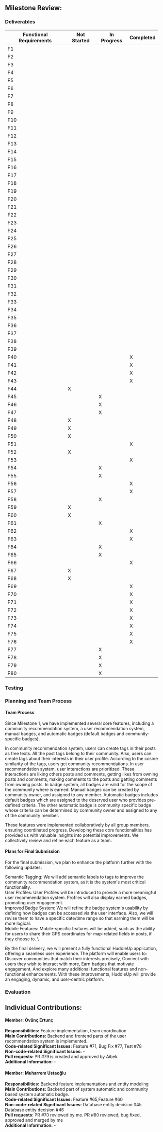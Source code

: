 ## Milestone Review: 

### Deliverables
| Functional Requirements | Not Started | In Progress | Completed |
|--------------------------|-------------|-------------|-----------|
| F1                       |             |             |           |
| F2                       |             |             |           |
| F3                       |             |             |           |
| F4                       |             |             |           |
| F5                       |             |             |           |
| F6                       |             |             |           |
| F7                       |             |             |           |
| F8                       |             |             |           |
| F9                       |             |             |           |
| F10                      |             |             |           |
| F11                      |             |             |           |
| F12                      |             |             |           |
| F13                      |             |             |           |
| F14                      |             |             |           |
| F15                      |             |             |           |
| F16                      |             |             |           |
| F17                      |             |             |           |
| F18                      |             |             |           |
| F19                      |             |             |           |
| F20                      |             |             |           |
| F21                      |             |             |           |
| F22                      |             |             |           |
| F23                      |             |             |           |
| F24                      |             |             |           |
| F25                      |             |             |           |
| F26                      |             |             |           |
| F27                      |             |             |           |
| F28                      |             |             |           |
| F29                      |             |             |           |
| F30                      |             |             |           |
| F31                      |             |             |           |
| F32                      |             |             |           |
| F33                      |             |             |           |
| F34                      |             |             |           |
| F35                      |             |             |           |
| F36                      |             |             |           |
| F37                      |             |             |           |
| F38                      |             |             |           |
| F39                      |             |             |           |
| F40                      |             |             |    X       |
| F41                      |             |             |    X       |
| F42                      |             |             |    X       |
| F43                      |             |             |    X       |
| F44                      |      X       |             |           |
| F45                      |             |       X      |           |
| F46                      |             |      X       |           |
| F47                      |             |      X       |           |
| F48                      |      X       |             |           |
| F49                      |      X       |             |           |
| F50                      |      X       |             |           |
| F51                      |             |             |     X      |
| F52                      |       X      |             |           |
| F53                      |             |             |      X     |
| F54                      |             |     X        |           |
| F55                      |             |     X        |           |
| F56                      |             |             |     X      |
| F57                      |             |             |     X      |
| F58                      |             |      X       |           |
| F59                      |    X         |             |           |
| F60                      |    X        |             |           |
| F61                      |             |      X       |           |
| F62                      |             |             |     X      |
| F63                      |             |             |     X      |
| F64                      |             |     X        |           |
| F65                      |             |     X        |           |
| F66                      |             |             |     X      |
| F67                      |      X       |             |           |
| F68                      |      X       |             |           |
| F69                      |             |             |      X     |
| F70                      |             |             |      X     |
| F71                      |             |             |      X     |
| F72                      |             |             |      X     |
| F73                      |             |             |      X     |
| F74                      |             |             |      X     |
| F75                      |             |             |      X     |
| F76                      |             |             |      X     |
| F77                      |             |    X         |           |
| F78                      |             |    X         |           |
| F79                      |             |    X        |           |
| F80                      |             |    X         |           |
### Testing

### Planning and Team Process

#### Team Process
Since Milestone 1, we have implemented several core features, including a community recommendation system, a user recommendation system, manual badges, and automatic badges (default badges and community-specific badges).

In community recommendation system, users can create tags in their posts as free texts. All the post tags belong to their community. Also, users can create tags about their interests in their user profile. According to the cosine similarity of the tags, users get community recommendations. 
In user recommendation system, user interactions are prioritized. These interactions are liking others posts and comments, getting likes from owning posts and comments, making comments to the posts and getting comments from owning posts.
In badge system, all badges are valid for the scope of the community where is earned. Manual badges can be created by community owner, and assigned to any member. Automatic badges includes default badges which are assigned to the deserved user who provides pre-defined criteria. The other automatic badge is community specific badge whose criteria can be determined by community owner and assigned to any of the community member.

These features were implemented collaboratively by all group members, ensuring coordinated progress. Developing these core functionalities has provided us with valuable insights into potential improvements. We collectively review and refine each feature as a team.

#### Plans for Final Submission
For the final submission, we plan to enhance the platform further with the following updates:

Semantic Tagging: We will add semantic labels to tags to improve the community recommendation system, as it is the system's most critical functionality. \
User Profiles: User Profiles will be introduced to provide a more meaningful user recommendation system. Profiles will also display earned badges, promoting user engagement. \
Improved Badge System: We will refine the badge system's usability by defining how badges can be accessed via the user interface. Also, we will revise them to have a specific date/time range so that earning them will be more logical. \
Mobile Features: Mobile-specific features will be added, such as the ability for users to share their GPS coordinates for map-related fields in posts, if they choose to. \

By the final delivery, we will present a fully functional HuddleUp application, offering a seamless user experience. The platform will enable users to: \
Discover communities that match their interests precisely,
Connect with users they wish to interact with more,
Earn badges that motivate engagement,
And explore many additional functional features and non-functional enhancements.
With these improvements, HuddleUp will provide an engaging, dynamic, and user-centric platform.

### Evaluation

## Individual Contributions:

#### Member: Övünç Ertunç
**Responsibilities:** Feature implementation, team coordination \
**Main Contributions:** Backend and frontend parts of the user recommendation system is implemented. \
**Code-related Significant Issues:** Feature #71, Bug Fix #77, Test #78 \
**Non-code-related Significant Issues:** - \
**Pull requests:** PR #79 is created and approved by Aibek \
**Additional Information:** -

#### Member: Muharrem Ustaoğlu
**Responsibilities:** Backend feature implementations and entity modeling \
**Main Contributions:** Backend part of system automatic and community based system automatic badge. \
**Code-related Significant Issues:** Feature #65,Feature #60 \
**Non-code-related Significant Issues:** Database entity decision #45 Database entity decision #46 \
**Pull requests:** PR #70 reviewed by me. PR #80 reviewed, bug fixed, approved and merged by me \
**Additional Information:** -


